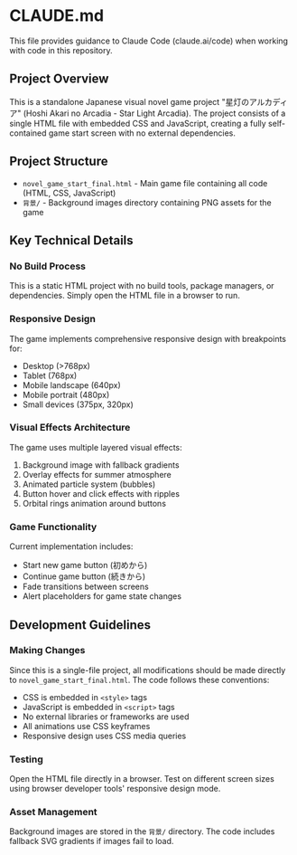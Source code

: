 # CLAUDE.md

This file provides guidance to Claude Code (claude.ai/code) when working with code in this repository.

## Project Overview

This is a standalone Japanese visual novel game project "星灯のアルカディア" (Hoshi Akari no Arcadia - Star Light Arcadia). The project consists of a single HTML file with embedded CSS and JavaScript, creating a fully self-contained game start screen with no external dependencies.

## Project Structure

- `novel_game_start_final.html` - Main game file containing all code (HTML, CSS, JavaScript)
- `背景/` - Background images directory containing PNG assets for the game

## Key Technical Details

### No Build Process
This is a static HTML project with no build tools, package managers, or dependencies. Simply open the HTML file in a browser to run.

### Responsive Design
The game implements comprehensive responsive design with breakpoints for:
- Desktop (>768px)
- Tablet (768px)
- Mobile landscape (640px)
- Mobile portrait (480px)
- Small devices (375px, 320px)

### Visual Effects Architecture
The game uses multiple layered visual effects:
1. Background image with fallback gradients
2. Overlay effects for summer atmosphere
3. Animated particle system (bubbles)
4. Button hover and click effects with ripples
5. Orbital rings animation around buttons

### Game Functionality
Current implementation includes:
- Start new game button (初めから)
- Continue game button (続きから)
- Fade transitions between screens
- Alert placeholders for game state changes

## Development Guidelines

### Making Changes
Since this is a single-file project, all modifications should be made directly to `novel_game_start_final.html`. The code follows these conventions:
- CSS is embedded in `<style>` tags
- JavaScript is embedded in `<script>` tags
- No external libraries or frameworks are used
- All animations use CSS keyframes
- Responsive design uses CSS media queries

### Testing
Open the HTML file directly in a browser. Test on different screen sizes using browser developer tools' responsive design mode.

### Asset Management
Background images are stored in the `背景/` directory. The code includes fallback SVG gradients if images fail to load.